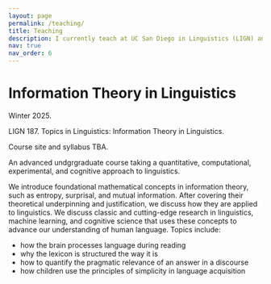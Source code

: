 ```yaml
---
layout: page
permalink: /teaching/
title: Teaching
description: I currently teach at UC San Diego in Linguistics (LIGN) and Data Science (DSC).
nav: true
nav_order: 6
---
```


# Information Theory in Linguistics
Winter 2025. 

LIGN 187. Topics in Linguistics: Information Theory in Linguistics.

Course site and syllabus TBA.

An advanced undgrgraduate course taking a quantitative, computational, experimental, and cognitive approach to linguistics.

We introduce foundational mathematical concepts in information theory, such as entropy, surprisal, and mutual information.
After covering their theoretical underpinning and justification, we discuss how they are applied to linguistics.
We discuss classic and cutting-edge research in linguistics, machine learning, and cognitive science
that uses these concepts to advance our understanding of human language.
Topics include:
- how the brain processes language during reading
- why the lexicon is structured the way it is
- how to quantify the pragmatic relevance of an answer in a discourse
- how children use the principles of simplicity in language acquisition
